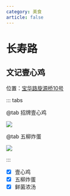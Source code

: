 ```yaml
---
category: 美食
article: false
---
```


# 长寿路

## 文记壹心鸡

<span class="icon iconfont icon-locate"></span> 位置：<a href="https://ditu.amap.com/place/B00140UXW3" target="_blank">宝华路旋源桥10号</a>

::: tabs

@tab 招牌壹心鸡

![](https://img.sherry4869.com/blog/life/food/china/guangdong/guangzhou/lw/csl/wjyxj/img.jpg)

@tab 五柳炸蛋

![](https://img.sherry4869.com/blog/life/food/china/guangdong/guangzhou/lw/csl/wjyxj/img_2.jpg)

:::

- [x] 壹心鸡
- [x] 五柳炸蛋
- [x] 鲜菌浓汤